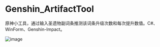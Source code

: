 # Genshin_ArtifactTool
原神小工具，通过输入圣遗物副词条推测该词条升级次数和每次提升数值。C#、WinForm、Genshin-Impact。


![image](https://github.com/CJH3213/Images-blog/blob/main/%E5%8E%9F%E7%A5%9E%E5%9C%A3%E9%81%97%E7%89%A9%E5%89%AF%E8%AF%8D%E6%9D%A1%E5%B0%8F%E5%B7%A5%E5%85%B7/%E5%9C%A3%E9%81%97%E7%89%A9%E5%89%AF%E8%AF%8D%E6%9D%A1%E6%8F%90%E5%8D%87%E6%8E%A8%E6%B5%8B%E5%B0%8F%E5%B7%A5%E5%85%B72.png?raw=true)